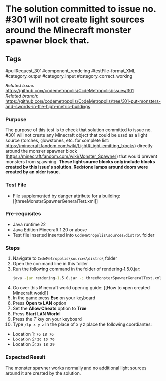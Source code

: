 # The solution committed to issue no. #301 will not create light sources around the Minecraft monster spawner block that.

## Tags
#pullRequest_301 #component_rendering #testFile-format_XML #category_output #category_input #category_correct_working

_Related issue:_ https://github.com/codemetropolis/CodeMetropolis/issues/301 <br>
_Related branch:_ https://github.com/codemetropolis/CodeMetropolis/tree/301-put-monsters-and-swords-in-the-high-metric-buildings

### Purpose
 The purpose of this test is to check that solution committed to issue no. #301 will not create any Minecraft object that could be used as a light source (torches, glowstones, etc. for complete list: https://minecraft.fandom.com/wiki/Light#Light-emitting_blocks) directly around the monster spawner block (https://minecraft.fandom.com/wiki/Monster_Spawner) that would prevent monsters from spawning. **These light source blocks only include blocks created by this issue's solution. Redstone lamps around doors were created by an older issue.**

### Test File
- File supplemented by danger attribute for a building: [[threeMonsterSpawnerGeneralTest.xml]]

### Pre-requisites	
- Java runtime 22
- Java Edition Minecraft 1.20 or above
- Test file inserted inserted into `CodeMetropolis\sources\distro\` folder

### Steps
1. Navigate to `CodeMetropolis\sources\distro\` folder
2. Open the command line in this folder
3. Run the following command in the folder of rendering-1.5.0.jar:
    ```cmd
	java -jar rendering-1.5.0.jar -i threeMonsterSpawnerGeneralTest.xml -world world
	```
4. Go over this Minecraft world opening guide: [[How to open created Minecraft world]]
5. In the game press **Esc** on your keyboard
6. Press **Open to LAN** option
7. Set the **Allow Cheats** option to **True**
8. Press **Start LAN World**
9. Press the *T* key on your keyboard
10. Type `/tp x y z`
   In the place of x y z place the following coordiantes:
   - Location 1: `76 18 76`
   - Location 2: `28 18 78`
   - Location 3: `28 18 29`

### Expected Result
The monster spawner works normally and no additional light sources around it are created by the solution.